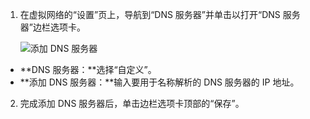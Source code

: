 1. 在虚拟网络的“设置”页上，导航到“DNS 服务器”并单击以打开“DNS 服务器”边栏选项卡。

    ![添加 DNS 服务器](./media/vpn-gateway-add-dns-rm-portal/add_dns_server.png "添加 DNS 服务器")

  - **DNS 服务器：**选择“自定义”。
  - **添加 DNS 服务器：**输入要用于名称解析的 DNS 服务器的 IP 地址。

2. 完成添加 DNS 服务器后，单击边栏选项卡顶部的“保存”。
